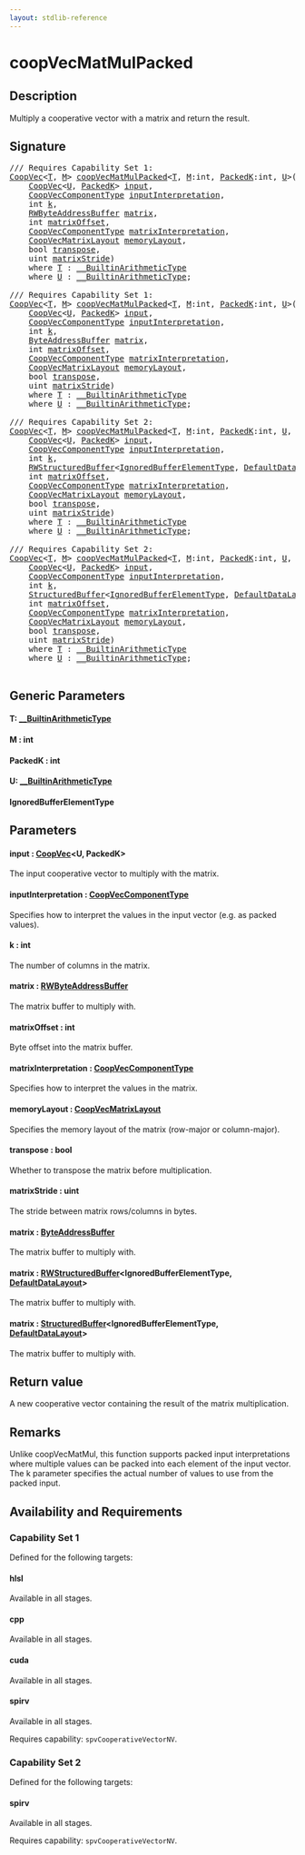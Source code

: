 ```yaml
---
layout: stdlib-reference
---
```


# coopVecMatMulPacked

## Description

Multiply a cooperative vector with a matrix and return the result.



## Signature 

<pre>
/// Requires Capability Set 1:
<a href="../types/coopvec-04/index" class="code_type">CoopVec</a>&lt;<a href="coopvecmatmulpacked-47ad#typeparam-T" class="code_type">T</a>, <a href="coopvecmatmulpacked-47ad#decl-M" class="code_var">M</a>&gt; <a href="coopvecmatmulpacked-47ad">coopVecMatMulPacked</a>&lt;<a href="coopvecmatmulpacked-47ad#typeparam-T" class="code_type">T</a>, <a href="coopvecmatmulpacked-47ad#decl-M" class="code_var">M</a>:<span class="code_keyword">int</span>, <a href="coopvecmatmulpacked-47ad#decl-PackedK" class="code_var">PackedK</a>:<span class="code_keyword">int</span>, <a href="coopvecmatmulpacked-47ad#typeparam-U" class="code_type">U</a>&gt;(
    <a href="../types/coopvec-04/index" class="code_type">CoopVec</a>&lt;<a href="coopvecmatmulpacked-47ad#typeparam-U" class="code_type">U</a>, <a href="coopvecmatmulpacked-47ad#decl-PackedK" class="code_var">PackedK</a>&gt; <a href="coopvecmatmulpacked-47ad#decl-input" class="code_param">input</a>,
    <a href="../types/coopveccomponenttype-047g/index" class="code_type">CoopVecComponentType</a> <a href="coopvecmatmulpacked-47ad#decl-inputInterpretation" class="code_param">inputInterpretation</a>,
    <span class="code_keyword">int</span> <a href="coopvecmatmulpacked-47ad#decl-k" class="code_param">k</a>,
    <a href="../types/rwbyteaddressbuffer-0126d/index" class="code_type">RWByteAddressBuffer</a> <a href="coopvecmatmulpacked-47ad#decl-matrix" class="code_param">matrix</a>,
    <span class="code_keyword">int</span> <a href="coopvecmatmulpacked-47ad#decl-matrixOffset" class="code_param">matrixOffset</a>,
    <a href="../types/coopveccomponenttype-047g/index" class="code_type">CoopVecComponentType</a> <a href="coopvecmatmulpacked-47ad#decl-matrixInterpretation" class="code_param">matrixInterpretation</a>,
    <a href="../types/coopvecmatrixlayout-047d/index" class="code_type">CoopVecMatrixLayout</a> <a href="coopvecmatmulpacked-47ad#decl-memoryLayout" class="code_param">memoryLayout</a>,
    <span class="code_keyword">bool</span> <a href="coopvecmatmulpacked-47ad#decl-transpose" class="code_param">transpose</a>,
    <span class="code_keyword">uint</span> <a href="coopvecmatmulpacked-47ad#decl-matrixStride" class="code_param">matrixStride</a>)
    <span class='code_keyword'>where</span> <a href="coopvecmatmulpacked-47ad#typeparam-T" class="code_type">T</a> : <a href="../interfaces/0_builtinarithmetictype-029j/index" class="code_type">__BuiltinArithmeticType</a>
    <span class='code_keyword'>where</span> <a href="coopvecmatmulpacked-47ad#typeparam-U" class="code_type">U</a> : <a href="../interfaces/0_builtinarithmetictype-029j/index" class="code_type">__BuiltinArithmeticType</a>;

/// Requires Capability Set 1:
<a href="../types/coopvec-04/index" class="code_type">CoopVec</a>&lt;<a href="coopvecmatmulpacked-47ad#typeparam-T" class="code_type">T</a>, <a href="coopvecmatmulpacked-47ad#decl-M" class="code_var">M</a>&gt; <a href="coopvecmatmulpacked-47ad">coopVecMatMulPacked</a>&lt;<a href="coopvecmatmulpacked-47ad#typeparam-T" class="code_type">T</a>, <a href="coopvecmatmulpacked-47ad#decl-M" class="code_var">M</a>:<span class="code_keyword">int</span>, <a href="coopvecmatmulpacked-47ad#decl-PackedK" class="code_var">PackedK</a>:<span class="code_keyword">int</span>, <a href="coopvecmatmulpacked-47ad#typeparam-U" class="code_type">U</a>&gt;(
    <a href="../types/coopvec-04/index" class="code_type">CoopVec</a>&lt;<a href="coopvecmatmulpacked-47ad#typeparam-U" class="code_type">U</a>, <a href="coopvecmatmulpacked-47ad#decl-PackedK" class="code_var">PackedK</a>&gt; <a href="coopvecmatmulpacked-47ad#decl-input" class="code_param">input</a>,
    <a href="../types/coopveccomponenttype-047g/index" class="code_type">CoopVecComponentType</a> <a href="coopvecmatmulpacked-47ad#decl-inputInterpretation" class="code_param">inputInterpretation</a>,
    <span class="code_keyword">int</span> <a href="coopvecmatmulpacked-47ad#decl-k" class="code_param">k</a>,
    <a href="../types/byteaddressbuffer-04b/index" class="code_type">ByteAddressBuffer</a> <a href="coopvecmatmulpacked-47ad#decl-matrix" class="code_param">matrix</a>,
    <span class="code_keyword">int</span> <a href="coopvecmatmulpacked-47ad#decl-matrixOffset" class="code_param">matrixOffset</a>,
    <a href="../types/coopveccomponenttype-047g/index" class="code_type">CoopVecComponentType</a> <a href="coopvecmatmulpacked-47ad#decl-matrixInterpretation" class="code_param">matrixInterpretation</a>,
    <a href="../types/coopvecmatrixlayout-047d/index" class="code_type">CoopVecMatrixLayout</a> <a href="coopvecmatmulpacked-47ad#decl-memoryLayout" class="code_param">memoryLayout</a>,
    <span class="code_keyword">bool</span> <a href="coopvecmatmulpacked-47ad#decl-transpose" class="code_param">transpose</a>,
    <span class="code_keyword">uint</span> <a href="coopvecmatmulpacked-47ad#decl-matrixStride" class="code_param">matrixStride</a>)
    <span class='code_keyword'>where</span> <a href="coopvecmatmulpacked-47ad#typeparam-T" class="code_type">T</a> : <a href="../interfaces/0_builtinarithmetictype-029j/index" class="code_type">__BuiltinArithmeticType</a>
    <span class='code_keyword'>where</span> <a href="coopvecmatmulpacked-47ad#typeparam-U" class="code_type">U</a> : <a href="../interfaces/0_builtinarithmetictype-029j/index" class="code_type">__BuiltinArithmeticType</a>;

/// Requires Capability Set 2:
<a href="../types/coopvec-04/index" class="code_type">CoopVec</a>&lt;<a href="coopvecmatmulpacked-47ad#typeparam-T" class="code_type">T</a>, <a href="coopvecmatmulpacked-47ad#decl-M" class="code_var">M</a>&gt; <a href="coopvecmatmulpacked-47ad">coopVecMatMulPacked</a>&lt;<a href="coopvecmatmulpacked-47ad#typeparam-T" class="code_type">T</a>, <a href="coopvecmatmulpacked-47ad#decl-M" class="code_var">M</a>:<span class="code_keyword">int</span>, <a href="coopvecmatmulpacked-47ad#decl-PackedK" class="code_var">PackedK</a>:<span class="code_keyword">int</span>, <a href="coopvecmatmulpacked-47ad#typeparam-U" class="code_type">U</a>, <a href="coopvecmatmulpacked-47ad#typeparam-IgnoredBufferElementType" class="code_type">IgnoredBufferElementType</a>&gt;(
    <a href="../types/coopvec-04/index" class="code_type">CoopVec</a>&lt;<a href="coopvecmatmulpacked-47ad#typeparam-U" class="code_type">U</a>, <a href="coopvecmatmulpacked-47ad#decl-PackedK" class="code_var">PackedK</a>&gt; <a href="coopvecmatmulpacked-47ad#decl-input" class="code_param">input</a>,
    <a href="../types/coopveccomponenttype-047g/index" class="code_type">CoopVecComponentType</a> <a href="coopvecmatmulpacked-47ad#decl-inputInterpretation" class="code_param">inputInterpretation</a>,
    <span class="code_keyword">int</span> <a href="coopvecmatmulpacked-47ad#decl-k" class="code_param">k</a>,
    <a href="../types/rwstructuredbuffer-012c/index" class="code_type">RWStructuredBuffer</a>&lt;<a href="coopvecmatmulpacked-47ad#typeparam-IgnoredBufferElementType" class="code_type">IgnoredBufferElementType</a>, <a href="../types/defaultdatalayout-07b/index" class="code_type">DefaultDataLayout</a>&gt; <a href="coopvecmatmulpacked-47ad#decl-matrix" class="code_param">matrix</a>,
    <span class="code_keyword">int</span> <a href="coopvecmatmulpacked-47ad#decl-matrixOffset" class="code_param">matrixOffset</a>,
    <a href="../types/coopveccomponenttype-047g/index" class="code_type">CoopVecComponentType</a> <a href="coopvecmatmulpacked-47ad#decl-matrixInterpretation" class="code_param">matrixInterpretation</a>,
    <a href="../types/coopvecmatrixlayout-047d/index" class="code_type">CoopVecMatrixLayout</a> <a href="coopvecmatmulpacked-47ad#decl-memoryLayout" class="code_param">memoryLayout</a>,
    <span class="code_keyword">bool</span> <a href="coopvecmatmulpacked-47ad#decl-transpose" class="code_param">transpose</a>,
    <span class="code_keyword">uint</span> <a href="coopvecmatmulpacked-47ad#decl-matrixStride" class="code_param">matrixStride</a>)
    <span class='code_keyword'>where</span> <a href="coopvecmatmulpacked-47ad#typeparam-T" class="code_type">T</a> : <a href="../interfaces/0_builtinarithmetictype-029j/index" class="code_type">__BuiltinArithmeticType</a>
    <span class='code_keyword'>where</span> <a href="coopvecmatmulpacked-47ad#typeparam-U" class="code_type">U</a> : <a href="../interfaces/0_builtinarithmetictype-029j/index" class="code_type">__BuiltinArithmeticType</a>;

/// Requires Capability Set 2:
<a href="../types/coopvec-04/index" class="code_type">CoopVec</a>&lt;<a href="coopvecmatmulpacked-47ad#typeparam-T" class="code_type">T</a>, <a href="coopvecmatmulpacked-47ad#decl-M" class="code_var">M</a>&gt; <a href="coopvecmatmulpacked-47ad">coopVecMatMulPacked</a>&lt;<a href="coopvecmatmulpacked-47ad#typeparam-T" class="code_type">T</a>, <a href="coopvecmatmulpacked-47ad#decl-M" class="code_var">M</a>:<span class="code_keyword">int</span>, <a href="coopvecmatmulpacked-47ad#decl-PackedK" class="code_var">PackedK</a>:<span class="code_keyword">int</span>, <a href="coopvecmatmulpacked-47ad#typeparam-U" class="code_type">U</a>, <a href="coopvecmatmulpacked-47ad#typeparam-IgnoredBufferElementType" class="code_type">IgnoredBufferElementType</a>&gt;(
    <a href="../types/coopvec-04/index" class="code_type">CoopVec</a>&lt;<a href="coopvecmatmulpacked-47ad#typeparam-U" class="code_type">U</a>, <a href="coopvecmatmulpacked-47ad#decl-PackedK" class="code_var">PackedK</a>&gt; <a href="coopvecmatmulpacked-47ad#decl-input" class="code_param">input</a>,
    <a href="../types/coopveccomponenttype-047g/index" class="code_type">CoopVecComponentType</a> <a href="coopvecmatmulpacked-47ad#decl-inputInterpretation" class="code_param">inputInterpretation</a>,
    <span class="code_keyword">int</span> <a href="coopvecmatmulpacked-47ad#decl-k" class="code_param">k</a>,
    <a href="../types/structuredbuffer-0a/index" class="code_type">StructuredBuffer</a>&lt;<a href="coopvecmatmulpacked-47ad#typeparam-IgnoredBufferElementType" class="code_type">IgnoredBufferElementType</a>, <a href="../types/defaultdatalayout-07b/index" class="code_type">DefaultDataLayout</a>&gt; <a href="coopvecmatmulpacked-47ad#decl-matrix" class="code_param">matrix</a>,
    <span class="code_keyword">int</span> <a href="coopvecmatmulpacked-47ad#decl-matrixOffset" class="code_param">matrixOffset</a>,
    <a href="../types/coopveccomponenttype-047g/index" class="code_type">CoopVecComponentType</a> <a href="coopvecmatmulpacked-47ad#decl-matrixInterpretation" class="code_param">matrixInterpretation</a>,
    <a href="../types/coopvecmatrixlayout-047d/index" class="code_type">CoopVecMatrixLayout</a> <a href="coopvecmatmulpacked-47ad#decl-memoryLayout" class="code_param">memoryLayout</a>,
    <span class="code_keyword">bool</span> <a href="coopvecmatmulpacked-47ad#decl-transpose" class="code_param">transpose</a>,
    <span class="code_keyword">uint</span> <a href="coopvecmatmulpacked-47ad#decl-matrixStride" class="code_param">matrixStride</a>)
    <span class='code_keyword'>where</span> <a href="coopvecmatmulpacked-47ad#typeparam-T" class="code_type">T</a> : <a href="../interfaces/0_builtinarithmetictype-029j/index" class="code_type">__BuiltinArithmeticType</a>
    <span class='code_keyword'>where</span> <a href="coopvecmatmulpacked-47ad#typeparam-U" class="code_type">U</a> : <a href="../interfaces/0_builtinarithmetictype-029j/index" class="code_type">__BuiltinArithmeticType</a>;

</pre>

## Generic Parameters

####  <a id="typeparam-T"></a>T: [\_\_BuiltinArithmeticType](../interfaces/0_builtinarithmetictype-029j/index)
####  <a id="decl-M"></a>M  : int
####  <a id="decl-PackedK"></a>PackedK  : int
####  <a id="typeparam-U"></a>U: [\_\_BuiltinArithmeticType](../interfaces/0_builtinarithmetictype-029j/index)
####  <a id="typeparam-IgnoredBufferElementType"></a>IgnoredBufferElementType

## Parameters

####  <a id="decl-input"></a>input  : [CoopVec](../types/coopvec-04/index)\<U, PackedK\>
The input cooperative vector to multiply with the matrix.

####  <a id="decl-inputInterpretation"></a>inputInterpretation  : [CoopVecComponentType](../types/coopveccomponenttype-047g/index)
Specifies how to interpret the values in the input vector (e.g. as packed values).

####  <a id="decl-k"></a>k  : int
The number of columns in the matrix.

####  <a id="decl-matrix"></a>matrix  : [RWByteAddressBuffer](../types/rwbyteaddressbuffer-0126d/index)
The matrix buffer to multiply with.

####  <a id="decl-matrixOffset"></a>matrixOffset  : int
Byte offset into the matrix buffer.

####  <a id="decl-matrixInterpretation"></a>matrixInterpretation  : [CoopVecComponentType](../types/coopveccomponenttype-047g/index)
Specifies how to interpret the values in the matrix.

####  <a id="decl-memoryLayout"></a>memoryLayout  : [CoopVecMatrixLayout](../types/coopvecmatrixlayout-047d/index)
Specifies the memory layout of the matrix (row-major or column-major).

####  <a id="decl-transpose"></a>transpose  : bool
Whether to transpose the matrix before multiplication.

####  <a id="decl-matrixStride"></a>matrixStride  : uint
The stride between matrix rows/columns in bytes.

####  <a id="decl-matrix"></a>matrix  : [ByteAddressBuffer](../types/byteaddressbuffer-04b/index)
The matrix buffer to multiply with.

####  <a id="decl-matrix"></a>matrix  : [RWStructuredBuffer](../types/rwstructuredbuffer-012c/index)\<IgnoredBufferElementType, [DefaultDataLayout](../types/defaultdatalayout-07b/index)\>
The matrix buffer to multiply with.

####  <a id="decl-matrix"></a>matrix  : [StructuredBuffer](../types/structuredbuffer-0a/index)\<IgnoredBufferElementType, [DefaultDataLayout](../types/defaultdatalayout-07b/index)\>
The matrix buffer to multiply with.


## Return value
A new cooperative vector containing the result of the matrix multiplication.

## Remarks
Unlike coopVecMatMul, this function supports packed input interpretations where multiple values
can be packed into each element of the input vector. The k parameter specifies the actual number of
values to use from the packed input.


## Availability and Requirements

### Capability Set 1

Defined for the following targets:

#### hlsl
Available in all stages.

#### cpp
Available in all stages.

#### cuda
Available in all stages.

#### spirv
Available in all stages.

Requires capability: `spvCooperativeVectorNV`.

### Capability Set 2

Defined for the following targets:

#### spirv
Available in all stages.

Requires capability: `spvCooperativeVectorNV`.


